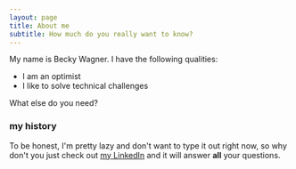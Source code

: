 ```yaml
---
layout: page
title: About me
subtitle: How much do you really want to know?
---
```


My name is Becky Wagner. I have the following qualities:

- I am an optimist
- I like to solve technical challenges

What else do you need?

### my history

To be honest, I'm pretty lazy and don't want to type it out right now, so why don't you just check out [my LinkedIn](https://www.linkedin.com/in/becky-wagner-bb356924/) and it will answer **all** your questions.
